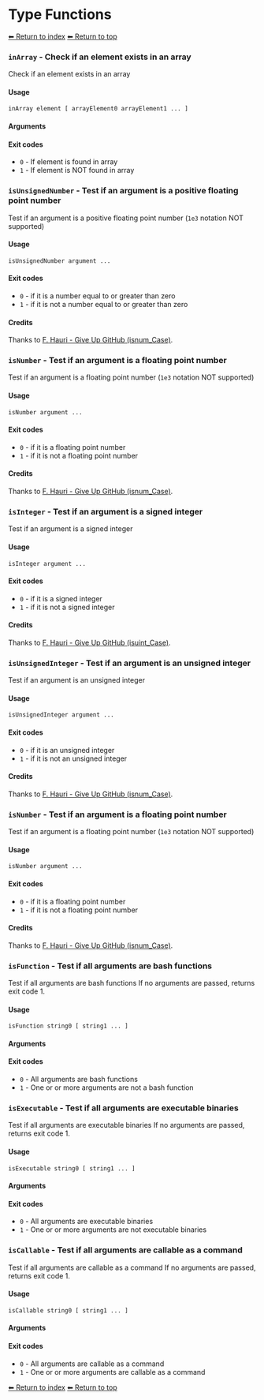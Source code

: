 # Type Functions

[⬅ Return to index](index.md)
[⬅ Return to top](../index.md)


### `inArray` - Check if an element exists in an array

Check if an element exists in an array

#### Usage

    inArray element [ arrayElement0 arrayElement1 ... ]
    

#### Arguments



#### Exit codes

- `0` - If element is found in array
- `1` - If element is NOT found in array

### `isUnsignedNumber` - Test if an argument is a positive floating point number

Test if an argument is a positive floating point number
(`1e3` notation NOT supported)

#### Usage

    isUnsignedNumber argument ...
    

#### Exit codes

- `0` - if it is a number equal to or greater than zero
- `1` - if it is not a number equal to or greater than zero

#### Credits

Thanks to [F. Hauri - Give Up GitHub (isnum_Case)](https://stackoverflow.com/questions/806906/how-do-i-test-if-a-variable-is-a-number-in-bash).

### `isNumber` - Test if an argument is a floating point number

Test if an argument is a floating point number
(`1e3` notation NOT supported)

#### Usage

    isNumber argument ...
    

#### Exit codes

- `0` - if it is a floating point number
- `1` - if it is not a floating point number

#### Credits

Thanks to [F. Hauri - Give Up GitHub (isnum_Case)](https://stackoverflow.com/questions/806906/how-do-i-test-if-a-variable-is-a-number-in-bash).

### `isInteger` - Test if an argument is a signed integer

Test if an argument is a signed integer

#### Usage

    isInteger argument ...
    

#### Exit codes

- `0` - if it is a signed integer
- `1` - if it is not a signed integer

#### Credits

Thanks to [F. Hauri - Give Up GitHub (isuint_Case)](https://stackoverflow.com/questions/806906/how-do-i-test-if-a-variable-is-a-number-in-bash).

### `isUnsignedInteger` - Test if an argument is an unsigned integer

Test if an argument is an unsigned integer

#### Usage

    isUnsignedInteger argument ...
    

#### Exit codes

- `0` - if it is an unsigned integer
- `1` - if it is not an unsigned integer

#### Credits

Thanks to [F. Hauri - Give Up GitHub (isnum_Case)](https://stackoverflow.com/questions/806906/how-do-i-test-if-a-variable-is-a-number-in-bash).

### `isNumber` - Test if an argument is a floating point number

Test if an argument is a floating point number
(`1e3` notation NOT supported)

#### Usage

    isNumber argument ...
    

#### Exit codes

- `0` - if it is a floating point number
- `1` - if it is not a floating point number

#### Credits

Thanks to [F. Hauri - Give Up GitHub (isnum_Case)](https://stackoverflow.com/questions/806906/how-do-i-test-if-a-variable-is-a-number-in-bash).

### `isFunction` - Test if all arguments are bash functions

Test if all arguments are bash functions
If no arguments are passed, returns exit code 1.

#### Usage

    isFunction string0 [ string1 ... ]
    

#### Arguments



#### Exit codes

- `0` - All arguments are bash functions
- `1` - One or or more arguments are not a bash function

### `isExecutable` - Test if all arguments are executable binaries

Test if all arguments are executable binaries
If no arguments are passed, returns exit code 1.

#### Usage

    isExecutable string0 [ string1 ... ]
    

#### Arguments



#### Exit codes

- `0` - All arguments are executable binaries
- `1` - One or or more arguments are not executable binaries

### `isCallable` - Test if all arguments are callable as a command

Test if all arguments are callable as a command
If no arguments are passed, returns exit code 1.

#### Usage

    isCallable string0 [ string1 ... ]
    

#### Arguments



#### Exit codes

- `0` - All arguments are callable as a command
- `1` - One or or more arguments are callable as a command

[⬅ Return to index](index.md)
[⬅ Return to top](../index.md)
